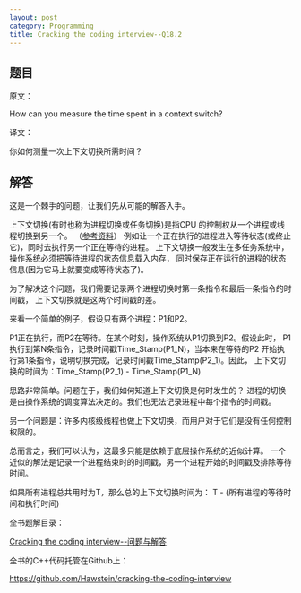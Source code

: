```yaml
---
layout: post
category: Programming
title: Cracking the coding interview--Q18.2
---
```


## 题目

原文：

How can you measure the time spent in a context switch?

译文：

你如何测量一次上下文切换所需时间？

## 解答

这是一个棘手的问题，让我们先从可能的解答入手。

上下文切换(有时也称为进程切换或任务切换)是指CPU
的控制权从一个进程或线程切换到另一个。
（[参考资料](http://www.linfo.org/context_switch.html)）
例如让一个正在执行的进程进入等待状态(或终止它)，同时去执行另一个正在等待的进程。
上下文切换一般发生在多任务系统中，操作系统必须把等待进程的状态信息载入内存，
同时保存正在运行的进程的状态信息(因为它马上就要变成等待状态了)。

为了解决这个问题，我们需要记录两个进程切换时第一条指令和最后一条指令的时间戳，
上下文切换就是这两个时间戳的差。

来看一个简单的例子，假设只有两个进程：P1和P2。

P1正在执行，而P2在等待。在某个时刻，操作系统从P1切换到P2。假设此时，
P1执行到第N条指令，记录时间戳Time\_Stamp(P1\_N)，当本来在等待的P2
开始执行第1条指令，说明切换完成，记录时间戳Time\_Stamp(P2\_1)。因此，
上下文切换的时间为：Time\_Stamp(P2\_1) - Time\_Stamp(P1\_N)

思路非常简单。问题在于，我们如何知道上下文切换是何时发生的？
进程的切换是由操作系统的调度算法决定的。我们也无法记录进程中每个指令的时间戳。

另一个问题是：许多内核级线程也做上下文切换，而用户对于它们是没有任何控制权限的。

总而言之，我们可以认为，这最多只能是依赖于底层操作系统的近似计算。
一个近似的解法是记录一个进程结束时的时间戳，另一个进程开始的时间戳及排除等待时间。

如果所有进程总共用时为T，那么总的上下文切换时间为：
T - (所有进程的等待时间和执行时间)


全书题解目录：

[Cracking the coding interview--问题与解答](/posts/ctci-solutions-contents.html)

全书的C++代码托管在Github上：

<https://github.com/Hawstein/cracking-the-coding-interview>

